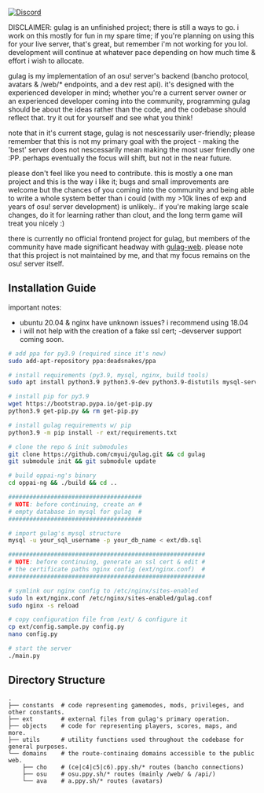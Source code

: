 [![Discord](https://discordapp.com/api/guilds/748687781605408908/widget.png?style=shield)](https://discord.gg/ShEQgUx)

DISCLAIMER: gulag is an unfinished project; there is still a ways to go. i work on
this mostly for fun in my spare time; if you're planning on using this for your
live server, that's great, but remember i'm not working for you lol. development
will continue at whatever pace depending on how much time & effort i wish to allocate.

gulag is my implementation of an osu! server's backend (bancho protocol, avatars &
/web/* endpoints, and a dev rest api). it's designed with the experienced developer
in mind; whether you're a current server owner or an experienced developer coming into
the community, programming gulag should be about the ideas rather than the code, and
the codebase should reflect that. try it out for yourself and see what you think!

note that in it's current stage, gulag is not nescessarily user-friendly; please
remember that this is not my primary goal with the project - making the 'best'
server does not nescessarily mean making the most user friendly one :PP. perhaps
eventually the focus will shift, but not in the near future.

please don't feel like you need to contribute. this is mostly a one man project and
this is the way i like it; bugs and small improvements are welcome but the chances
of you coming into the community and being able to write a whole system better than
i could (with my >10k lines of exp and years of osu! server development) is unlikely..
if you're making large scale changes, do it for learning rather than clout, and the long
term game will treat you nicely :)

there is currently no official frontend project for gulag, but members of the community
have made significant headway with [gulag-web](https://github.com/Yo-ru/gulag-web).
please note that this project is not maintained by me, and that my focus remains on the
osu! server itself.

Installation Guide
-------------
important notes:
- ubuntu 20.04 & nginx have unknown issues? i recommend using 18.04
- i will not help with the creation of a fake ssl cert; -devserver support coming soon.

```sh
# add ppa for py3.9 (required since it's new)
sudo add-apt-repository ppa:deadsnakes/ppa

# install requirements (py3.9, mysql, nginx, build tools)
sudo apt install python3.9 python3.9-dev python3.9-distutils mysql-server nginx build-essential

# install pip for py3.9
wget https://bootstrap.pypa.io/get-pip.py
python3.9 get-pip.py && rm get-pip.py

# install gulag requirements w/ pip
python3.9 -m pip install -r ext/requirements.txt

# clone the repo & init submodules
git clone https://github.com/cmyui/gulag.git && cd gulag
git submodule init && git submodule update

# build oppai-ng's binary
cd oppai-ng && ./build && cd ..

######################################
# NOTE: before continuing, create an #
# empty database in mysql for gulag  #
######################################

# import gulag's mysql structure
mysql -u your_sql_username -p your_db_name < ext/db.sql

########################################################
# NOTE: before continuing, generate an ssl cert & edit #
# the certificate paths nginx config (ext/nginx.conf)  #
########################################################

# symlink our nginx config to /etc/nginx/sites-enabled
sudo ln ext/nginx.conf /etc/nginx/sites-enabled/gulag.conf
sudo nginx -s reload

# copy configuration file from /ext/ & configure it
cp ext/config.sample.py config.py
nano config.py

# start the server
./main.py
```

Directory Structure
------
    .
    ├── constants  # code representing gamemodes, mods, privileges, and other constants.
    ├── ext        # external files from gulag's primary operation.
    ├── objects    # code for representing players, scores, maps, and more.
    ├── utils      # utility functions used throughout the codebase for general purposes.
    └── domains    # the route-continaing domains accessible to the public web.
        ├── cho    # (ce|c4|c5|c6).ppy.sh/* routes (bancho connections)
        ├── osu    # osu.ppy.sh/* routes (mainly /web/ & /api/)
        └── ava    # a.ppy.sh/* routes (avatars)
